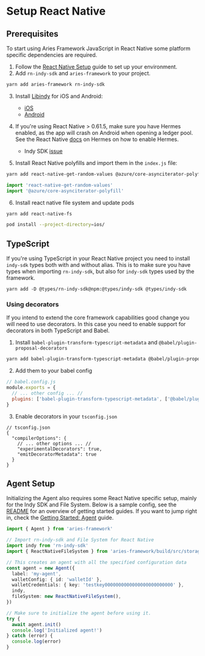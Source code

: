 # Setup React Native

## Prerequisites

To start using Aries Framework JavaScript in React Native some platform specific dependencies are required.

1. Follow the [React Native Setup](https://reactnative.dev/docs/environment-setup) guide to set up your environment.
2. Add `rn-indy-sdk` and `aries-framework` to your project.

```bash
yarn add aries-framework rn-indy-sdk
```

3. Install [Libindy](https://github.com/hyperledger/indy-sdk) for iOS and Android:

   - [iOS](../docs/libindy/ios.md)
   - [Android](../docs/libindy/android.md)

4. If you're using React Native > 0.61.5, make sure you have Hermes enabled, as the app will crash on Android when opening a ledger pool. See the React Native [docs](https://reactnative.dev/docs/hermes) on Hermes on how to enable Hermes.

   - Indy SDK [issue](https://github.com/hyperledger/indy-sdk/issues/2346#issuecomment-841000640)

5. Install React Native polyfills and import them in the `index.js` file:

```bash
yarn add react-native-get-random-values @azure/core-asynciterator-polyfill
```

```js
import 'react-native-get-random-values'
import '@azure/core-asynciterator-polyfill'
```

6. Install react native file system and update pods

```bash
yarn add react-native-fs
```

```bash
pod install --project-directory=ios/
```

## TypeScript

If you're using TypeScript in your React Native project you need to install `indy-sdk` types both with and without alias. This is to make sure you have types when importing `rn-indy-sdk`, but also for `indy-sdk` types used by the framework.

```
yarn add -D @types/rn-indy-sdk@npm:@types/indy-sdk @types/indy-sdk
```

### Using decorators

If you intend to extend the core framework capabilities good change you will need to use decorators. In this case you need to enable support for decorators in both TypeScript and Babel.

1. Install `babel-plugin-transform-typescript-metadata` and `@babel/plugin-proposal-decorators`

```sh
yarn add babel-plugin-transform-typescript-metadata @babel/plugin-proposal-decorators
```

2. Add them to your babel config

```js
// babel.config.js
module.exports = {
  // ... other config ... //
  plugins: ['babel-plugin-transform-typescript-metadata', ['@babel/plugin-proposal-decorators', { legacy: true }]],
}
```

3. Enable decorators in your `tsconfig.json`

```jsonc
// tsconfig.json
{
  "compilerOptions": {
    // ... other options ... //
    "experimentalDecorators": true,
    "emitDecoratorMetadata": true
  }
}
```

## Agent Setup

Initializing the Agent also requires some React Native specific setup, mainly for the Indy SDK and File System. Below is a sample config, see the [README](../README.md#getting-started) for an overview of getting started guides. If you want to jump right in, check the [Getting Started: Agent](./getting-started/0-agent.md) guide.

```ts
import { Agent } from 'aries-framework'

// Import rn-indy-sdk and File System for React Native
import indy from 'rn-indy-sdk'
import { ReactNativeFileSystem } from 'aries-framework/build/src/storage/fs/ReactNativeFileSystem'

// This creates an agent with all the specified configuration data
const agent = new Agent({
  label: 'my-agent',
  walletConfig: { id: 'walletId' },
  walletCredentials: { key: 'testkey0000000000000000000000000' },
  indy,
  fileSystem: new ReactNativeFileSystem(),
})

// Make sure to initialize the agent before using it.
try {
  await agent.init()
  console.log('Initialized agent!')
} catch (error) {
  console.log(error)
}
```
